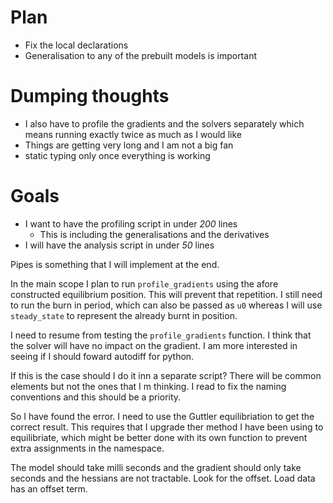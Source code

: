 # Plan
 - Fix the local declarations 
 - Generalisation to any of the prebuilt models is important

# Dumping thoughts
 - I also have to profile the gradients and the solvers separately
  which means running exactly twice as much as I would like 
 - Things are getting very long and I am not a big fan
 - static typing only once everything is working 

# Goals
 - I want to have the profiling script in under _200_ lines 
      - This is including the generalisations and the derivatives 
 - I will have the analysis script in under _50_ lines

Pipes is something that I will implement at the end.

In the main scope I plan to run `profile_gradients` using the afore constructed equilibrium position. This will prevent that repetition. I still need to run the burn in period, which can also be passed as `u0` whereas I will use `steady_state` to represent the already burnt in position.

I need to resume from testing the `profile_gradients` function. I think that the solver will have no impact on the gradient. I am more interested in seeing if I should foward autodiff for python. 

If this is the case should I do it inn a separate script? There will be common elements but not the ones that I m thinking. I read to fix the naming conventions and this should be a priority.

So I have found the error. I need to use the Guttler equilibriation to get the correct result. This requires that I upgrade ther method I have been using to equilibriate, which might be better done with its own function to prevent extra assignments in the namespace.

The model should take milli seconds and the gradient should only take seconds and the hessians are not tractable. Look for the offset. Load data has an offset term.